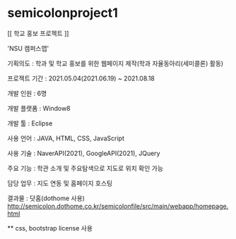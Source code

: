# semicolonproject1
[[ 학교 홍보 프로젝트 ]]

'NSU 캠퍼스맵'

기획의도 : 학과 및 학교 홍보를 위한 웹페이지 제작(학과 자율동아리(세미콜론) 활동)

프로젝트 기간 : 2021.05.04(2021.06.19) ~ 2021.08.18

개발 인원 : 6명

개발 플랫폼 : Window8

개발 툴 : Eclipse

사용 언어 : JAVA, HTML, CSS, JavaScript

사용 기술 : NaverAPI(2021), GoogleAPI(2021), JQuery

주요 기능 : 학관 소개 및 주요탐색으로 지도로 위치 확인 가능

담당 업무 : 지도 연동 및 홈페이지 호스팅

결과물 : 닷홈(dothome 사용)
http://semicolon.dothome.co.kr/semicolonfile/src/main/webapp/homepage.html

** css, bootstrap license 사용 


